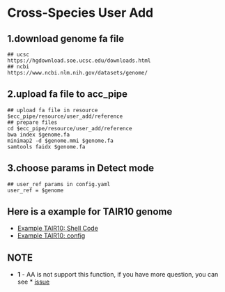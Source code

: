 # Cross-Species User Add

## 1.download genome fa file
```
## ucsc
https://hgdownload.soe.ucsc.edu/downloads.html
## ncbi
https://www.ncbi.nlm.nih.gov/datasets/genome/
```
## 2.upload fa file to acc_pipe
```
## upload fa file in resource
$ecc_pipe/resource/user_add/reference
## prepare files
cd $ecc_pipe/resource/user_add/reference
bwa index $genome.fa
minimap2 -d $genome.mmi $genome.fa
samtools faidx $genome.fa
```
## 3.choose params in Detect mode
```
## user_ref params in config.yaml
user_ref = $genome
```
## Here is a example for TAIR10 genome
* [Example TAIR10: Shell Code](example/cross-species/TAIR10.pbs)
* [Example TAIR10: config](example/cross-species/TAIR10.yaml)

## NOTE
-   **1** - AA is not support this function, if you have more question, you can see * [issue]([https://github.com/AmpliconSuite/AmpliconSuite-pipeline/issues/45)
